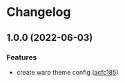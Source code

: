 # Changelog

## 1.0.0 (2022-06-03)


### Features

* create warp theme config ([acfc185](https://github.com/andrewmcodes/warp-one-dark-darker/commit/acfc185c4d7b3d165b4e9f204e7eb1bed3c78c4b))
